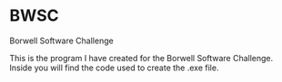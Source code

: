 # BWSC
Borwell Software Challenge

This is the program I have created for the Borwell Software Challenge.
Inside you will find the code used to create the .exe file.
